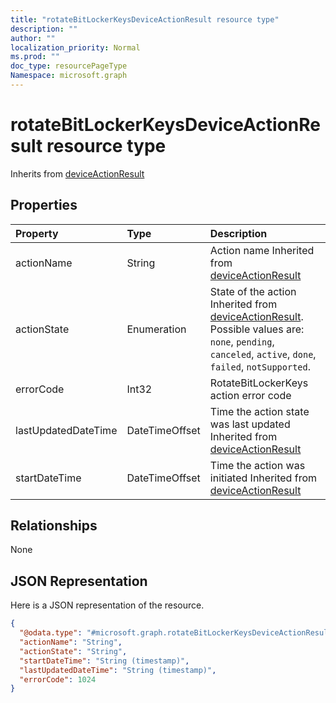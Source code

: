 ```yaml
---
title: "rotateBitLockerKeysDeviceActionResult resource type"
description: ""
author: ""
localization_priority: Normal
ms.prod: ""
doc_type: resourcePageType
Namespace: microsoft.graph
---
```



# rotateBitLockerKeysDeviceActionResult resource type




Inherits from [deviceActionResult](../resources/deviceActionResult.md)

## Properties
|Property|Type|Description|
|:---|:---|:---|
|actionName|String|Action name Inherited from [deviceActionResult](../resources/intune-devices-deviceActionResult.md)|
|actionState|Enumeration|State of the action Inherited from [deviceActionResult](../resources/intune-devices-deviceActionResult.md). Possible values are: `none`, `pending`, `canceled`, `active`, `done`, `failed`, `notSupported`.|
|errorCode|Int32|RotateBitLockerKeys action error code|
|lastUpdatedDateTime|DateTimeOffset|Time the action state was last updated Inherited from [deviceActionResult](../resources/intune-devices-deviceActionResult.md)|
|startDateTime|DateTimeOffset|Time the action was initiated Inherited from [deviceActionResult](../resources/intune-devices-deviceActionResult.md)|

## Relationships
None

## JSON Representation
Here is a JSON representation of the resource.
<!-- {
  "blockType": "resource",
  "@odata.type": "microsoft.graph.rotateBitLockerKeysDeviceActionResult"
}
-->
``` json
{
  "@odata.type": "#microsoft.graph.rotateBitLockerKeysDeviceActionResult",
  "actionName": "String",
  "actionState": "String",
  "startDateTime": "String (timestamp)",
  "lastUpdatedDateTime": "String (timestamp)",
  "errorCode": 1024
}
```

